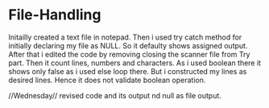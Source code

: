 # File-Handling

Initailly created a text file in notepad.
Then i used try catch method for initially declaring my file as NULL.
So it defaulty shows assigned output.
After that i edited the code by removing closing the scanner file from Try part.
Then it count lines, numbers and characters.
As i used boolean there it shows only false as i used else loop there.
But i constructed my lines as desired lines. Hence it does not validate boolean operation.



//Wednesday//
revised code and its output nd null as file output.
